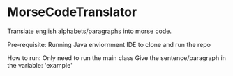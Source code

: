 # MorseCodeTranslator
Translate english alphabets/paragraphs into morse code.

Pre-requisite: 
Running Java enviornment
IDE to clone and run the repo

How to run:
Only need to run the main class
Give the sentence/paragraph in the variable: 'example'
